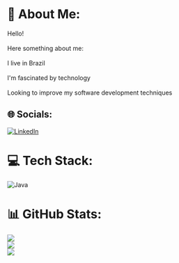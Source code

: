 # 💫 About Me:
Hello!<br><br>Here something about me:<br><br>I live in Brazil<br><br>I'm fascinated by technology<br><br>Looking to improve my software development techniques<br>


## 🌐 Socials:
[![LinkedIn](https://img.shields.io/badge/LinkedIn-%230077B5.svg?logo=linkedin&logoColor=white)](https://linkedin.com/in/kaique-silva-73a0a0236/) 

# 💻 Tech Stack:
![Java](https://img.shields.io/badge/java-%23ED8B00.svg?style=flat&logo=openjdk&logoColor=white)
# 📊 GitHub Stats:
![](https://github-readme-stats.vercel.app/api?username=kaiquesilva01&theme=dark&hide_border=false&include_all_commits=false&count_private=true)<br/>
![](https://github-readme-streak-stats.herokuapp.com/?user=kaiquesilva01&theme=dark&hide_border=false)<br/>
![](https://github-readme-stats.vercel.app/api/top-langs/?username=kaiquesilva01&theme=dark&hide_border=false&include_all_commits=false&count_private=true&layout=compact)

<!-- Proudly created with GPRM ( https://gprm.itsvg.in ) -->
